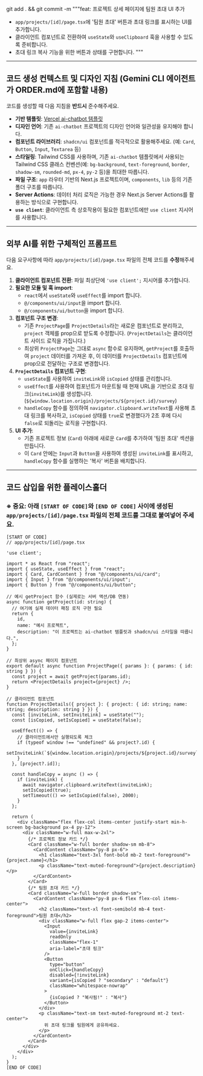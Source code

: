 git add . && git commit -m """feat: 프로젝트 상세 페이지에 팀원 초대 UI 추가

- `app/projects/[id]/page.tsx`에 '팀원 초대' 버튼과 초대 링크를 표시하는 UI를 추가합니다.
- 클라이언트 컴포넌트로 전환하여 `useState`와 `useClipboard` 훅을 사용할 수 있도록 준비합니다.
- 초대 링크 복사 기능을 위한 버튼과 상태를 구현합니다.
  """

---

## 코드 생성 컨텍스트 및 디자인 지침 (Gemini CLI 에이전트가 ORDER.md에 포함할 내용)

코드를 생성할 때 다음 지침을 **반드시** 준수해주세요.

- **기반 템플릿**: [Vercel ai-chatbot 템플릿](https://github.com/vercel/ai-chatbot)
- **디자인 언어**: 기존 `ai-chatbot` 프로젝트의 디자인 언어와 일관성을 유지해야 합니다.
- **컴포넌트 라이브러리**: `shadcn/ui` 컴포넌트를 적극적으로 활용해주세요. (예: `Card`, `Button`, `Input`, `Textarea` 등)
- **스타일링**: Tailwind CSS를 사용하며, 기존 `ai-chatbot` 템플릿에서 사용되는 Tailwind CSS 클래스 컨벤션(예: `bg-background`, `text-foreground`, `border`, `shadow-sm`, `rounded-md`, `px-4`, `py-2` 등)을 최대한 따릅니다.
- **파일 구조**: `app` 라우터 기반의 Next.js 프로젝트이며, `components`, `lib` 등의 기존 폴더 구조를 따릅니다.
- **Server Actions**: 데이터 처리 로직은 가능한 경우 Next.js Server Actions를 활용하는 방식으로 구현합니다.
- **`use client`**: 클라이언트 측 상호작용이 필요한 컴포넌트에만 `use client` 지시어를 사용합니다.

---

## 외부 AI를 위한 구체적인 프롬프트

다음 요구사항에 따라 `app/projects/[id]/page.tsx` 파일의 전체 코드를 **수정**해주세요.

1.  **클라이언트 컴포넌트 전환**: 파일 최상단에 `'use client';` 지시어를 추가합니다.
2.  **필요한 모듈 및 훅 import**:
    - `react`에서 `useState`와 `useEffect`를 import 합니다.
    - `@/components/ui/input`을 import 합니다.
    - `@/components/ui/button`을 import 합니다.
3.  **컴포넌트 구조 변경**:
    - 기존 `ProjectPage`를 `ProjectDetails`라는 새로운 컴포넌트로 분리하고, `project` 객체를 prop으로 받도록 수정합니다. (`ProjectDetails`는 클라이언트 사이드 로직을 가집니다.)
    - 최상위 `ProjectPage`는 그대로 `async` 함수로 유지하며, `getProject`를 호출하여 `project` 데이터를 가져온 후, 이 데이터를 `ProjectDetails` 컴포넌트에 prop으로 전달하는 구조로 변경합니다.
4.  **`ProjectDetails` 컴포넌트 구현**:
    - `useState`를 사용하여 `inviteLink`와 `isCopied` 상태를 관리합니다.
    - `useEffect`를 사용하여 컴포넌트가 마운트될 때 현재 URL을 기반으로 초대 링크(`inviteLink`)를 생성합니다. (`${window.location.origin}/projects/${project.id}/survey`)
    - `handleCopy` 함수를 정의하여 `navigator.clipboard.writeText`를 사용해 초대 링크를 복사하고, `isCopied` 상태를 `true`로 변경했다가 2초 후에 다시 `false`로 되돌리는 로직을 구현합니다.
5.  **UI 추가**:
    - 기존 프로젝트 정보 (`Card`) 아래에 새로운 `Card`를 추가하여 '팀원 초대' 섹션을 만듭니다.
    - 이 `Card` 안에는 `Input`과 `Button`을 사용하여 생성된 `inviteLink`를 표시하고, `handleCopy` 함수를 실행하는 '복사' 버튼을 배치합니다.

---

## 코드 삽입을 위한 플레이스홀더

### ※ 중요: 아래 `[START OF CODE]`와 `[END OF CODE]` 사이에 생성된 **`app/projects/[id]/page.tsx` 파일의 전체 코드**를 그대로 붙여넣어 주세요.

```tsx
[START OF CODE]
// app/projects/[id]/page.tsx

'use client';

import * as React from "react";
import { useState, useEffect } from "react";
import { Card, CardContent } from "@/components/ui/card";
import { Input } from "@/components/ui/input";
import { Button } from "@/components/ui/button";

// 예시 getProject 함수 (실제로는 서버 액션/DB 연동)
async function getProject(id: string) {
  // 여기에 실제 데이터 패칭 로직 구현 필요
  return {
    id,
    name: "예시 프로젝트",
    description: "이 프로젝트는 ai-chatbot 템플릿과 shadcn/ui 스타일을 따릅니다.",
  };
}

// 최상위 async 페이지 컴포넌트
export default async function ProjectPage({ params }: { params: { id: string } }) {
  const project = await getProject(params.id);
  return <ProjectDetails project={project} />;
}

// 클라이언트 컴포넌트
function ProjectDetails({ project }: { project: { id: string; name: string; description: string } }) {
  const [inviteLink, setInviteLink] = useState("");
  const [isCopied, setIsCopied] = useState(false);

  useEffect(() => {
    // 클라이언트에서만 실행되도록 체크
    if (typeof window !== "undefined" && project?.id) {
      setInviteLink(`${window.location.origin}/projects/${project.id}/survey`);
    }
  }, [project?.id]);

  const handleCopy = async () => {
    if (inviteLink) {
      await navigator.clipboard.writeText(inviteLink);
      setIsCopied(true);
      setTimeout(() => setIsCopied(false), 2000);
    }
  };

  return (
    <div className="flex flex-col items-center justify-start min-h-screen bg-background px-4 py-12">
      <div className="w-full max-w-2xl">
        {/* 프로젝트 정보 카드 */}
        <Card className="w-full border shadow-sm mb-8">
          <CardContent className="py-8 px-6">
            <h1 className="text-3xl font-bold mb-2 text-foreground">{project.name}</h1>
            <p className="text-muted-foreground">{project.description}</p>
          </CardContent>
        </Card>
        {/* 팀원 초대 카드 */}
        <Card className="w-full border shadow-sm">
          <CardContent className="py-8 px-6 flex flex-col items-center">
            <h2 className="text-xl font-semibold mb-4 text-foreground">팀원 초대</h2>
            <div className="w-full flex gap-2 items-center">
              <Input
                value={inviteLink}
                readOnly
                className="flex-1"
                aria-label="초대 링크"
              />
              <Button
                type="button"
                onClick={handleCopy}
                disabled={!inviteLink}
                variant={isCopied ? "secondary" : "default"}
                className="whitespace-nowrap"
              >
                {isCopied ? "복사됨!" : "복사"}
              </Button>
            </div>
            <p className="text-sm text-muted-foreground mt-2 text-center">
              위 초대 링크를 팀원에게 공유하세요.
            </p>
          </CardContent>
        </Card>
      </div>
    </div>
  );
}
[END OF CODE]
```

